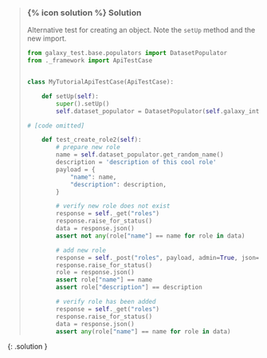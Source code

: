 
> ### {% icon solution %} Solution
> 
> Alternative test for creating an object. Note the `setUp` method and the new import.
> 
> ```python
> from galaxy_test.base.populators import DatasetPopulator
> from ._framework import ApiTestCase
> 
> 
> class MyTutorialApiTestCase(ApiTestCase):
>
>     def setUp(self):
>         super().setUp()
>         self.dataset_populator = DatasetPopulator(self.galaxy_interactor)
> 
> # [code omitted]
> 
>     def test_create_role2(self):
>         # prepare new role
>         name = self.dataset_populator.get_random_name()
>         description = 'description of this cool role'
>         payload = {
>             "name": name,
>             "description": description,
>         }
> 
>         # verify new role does not exist
>         response = self._get("roles")
>         response.raise_for_status()
>         data = response.json()
>         assert not any(role["name"] == name for role in data)
> 
>         # add new role
>         response = self._post("roles", payload, admin=True, json=True)
>         response.raise_for_status()
>         role = response.json()
>         assert role["name"] == name
>         assert role["description"] == description
> 
>         # verify role has been added
>         response = self._get("roles")
>         response.raise_for_status()
>         data = response.json()
>         assert any(role["name"] == name for role in data)
> ```
{: .solution }
